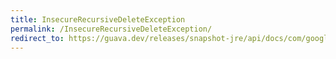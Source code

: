 ```yaml
---
title: InsecureRecursiveDeleteException
permalink: /InsecureRecursiveDeleteException/
redirect_to: https://guava.dev/releases/snapshot-jre/api/docs/com/google/common/io/InsecureRecursiveDeleteException.html
---
```

